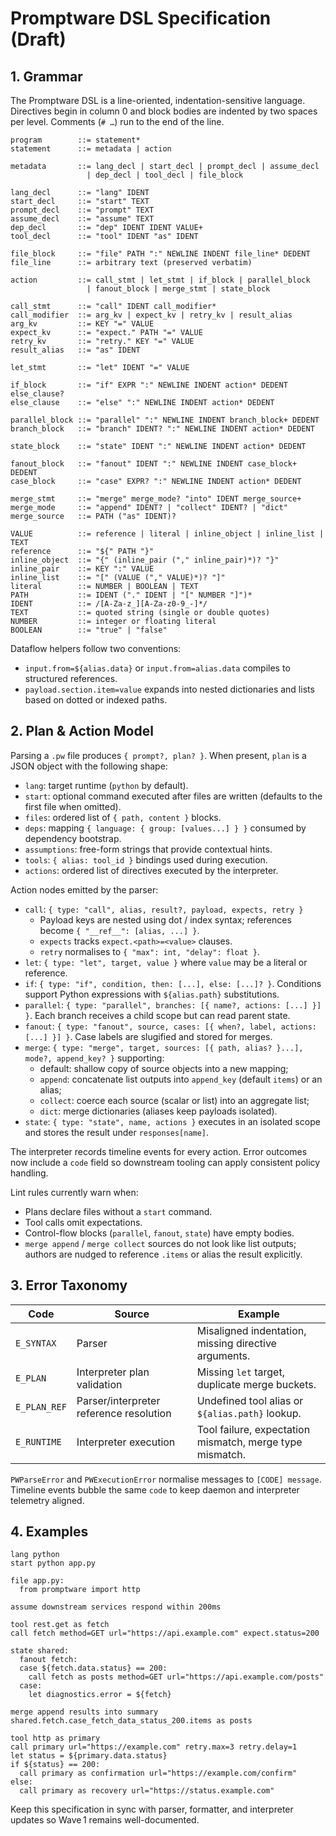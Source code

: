 # Promptware DSL Specification (Draft)

## 1. Grammar

The Promptware DSL is a line-oriented, indentation-sensitive language. Directives begin in column 0 and block bodies are indented by two spaces per level. Comments (`# …`) run to the end of the line.

```
program        ::= statement*
statement      ::= metadata | action

metadata       ::= lang_decl | start_decl | prompt_decl | assume_decl
                 | dep_decl | tool_decl | file_block

lang_decl      ::= "lang" IDENT
start_decl     ::= "start" TEXT
prompt_decl    ::= "prompt" TEXT
assume_decl    ::= "assume" TEXT
dep_decl       ::= "dep" IDENT IDENT VALUE+
tool_decl      ::= "tool" IDENT "as" IDENT

file_block     ::= "file" PATH ":" NEWLINE INDENT file_line* DEDENT
file_line      ::= arbitrary text (preserved verbatim)

action         ::= call_stmt | let_stmt | if_block | parallel_block
                 | fanout_block | merge_stmt | state_block

call_stmt      ::= "call" IDENT call_modifier*
call_modifier  ::= arg_kv | expect_kv | retry_kv | result_alias
arg_kv         ::= KEY "=" VALUE
expect_kv      ::= "expect." PATH "=" VALUE
retry_kv       ::= "retry." KEY "=" VALUE
result_alias   ::= "as" IDENT

let_stmt       ::= "let" IDENT "=" VALUE

if_block       ::= "if" EXPR ":" NEWLINE INDENT action* DEDENT else_clause?
else_clause    ::= "else" ":" NEWLINE INDENT action* DEDENT

parallel_block ::= "parallel" ":" NEWLINE INDENT branch_block+ DEDENT
branch_block   ::= "branch" IDENT? ":" NEWLINE INDENT action* DEDENT

state_block    ::= "state" IDENT ":" NEWLINE INDENT action* DEDENT

fanout_block   ::= "fanout" IDENT ":" NEWLINE INDENT case_block+ DEDENT
case_block     ::= "case" EXPR? ":" NEWLINE INDENT action* DEDENT

merge_stmt     ::= "merge" merge_mode? "into" IDENT merge_source+
merge_mode     ::= "append" IDENT? | "collect" IDENT? | "dict"
merge_source   ::= PATH ("as" IDENT)?

VALUE          ::= reference | literal | inline_object | inline_list | TEXT
reference      ::= "${" PATH "}"
inline_object  ::= "{" (inline_pair ("," inline_pair)*)? "}"
inline_pair    ::= KEY ":" VALUE
inline_list    ::= "[" (VALUE ("," VALUE)*)? "]"
literal        ::= NUMBER | BOOLEAN | TEXT
PATH           ::= IDENT ("." IDENT | "[" NUMBER "]")*
IDENT          ::= /[A-Za-z_][A-Za-z0-9_-]*/
TEXT           ::= quoted string (single or double quotes)
NUMBER         ::= integer or floating literal
BOOLEAN        ::= "true" | "false"
```

Dataflow helpers follow two conventions:
- `input.from=${alias.data}` or `input.from=alias.data` compiles to structured references.
- `payload.section.item=value` expands into nested dictionaries and lists based on dotted or indexed paths.

## 2. Plan & Action Model

Parsing a `.pw` file produces `{ prompt?, plan? }`. When present, `plan` is a JSON object with the following shape:

- `lang`: target runtime (`python` by default).
- `start`: optional command executed after files are written (defaults to the first file when omitted).
- `files`: ordered list of `{ path, content }` blocks.
- `deps`: mapping `{ language: { group: [values...] } }` consumed by dependency bootstrap.
- `assumptions`: free-form strings that provide contextual hints.
- `tools`: `{ alias: tool_id }` bindings used during execution.
- `actions`: ordered list of directives executed by the interpreter.

Action nodes emitted by the parser:
- `call`: `{ type: "call", alias, result?, payload, expects, retry }`
  - Payload keys are nested using dot / index syntax; references become `{ "__ref__": [alias, ...] }`.
  - `expects` tracks `expect.<path>=<value>` clauses.
  - `retry` normalises to `{ "max": int, "delay": float }`.
- `let`: `{ type: "let", target, value }` where `value` may be a literal or reference.
- `if`: `{ type: "if", condition, then: [...], else: [...]? }`. Conditions support Python expressions with `${alias.path}` substitutions.
- `parallel`: `{ type: "parallel", branches: [{ name?, actions: [...] }] }`. Each branch receives a child scope but can read parent state.
- `fanout`: `{ type: "fanout", source, cases: [{ when?, label, actions: [...] }] }`. Case labels are slugified and stored for merges.
- `merge`: `{ type: "merge", target, sources: [{ path, alias? }...], mode?, append_key? }` supporting:
  - default: shallow copy of source objects into a new mapping;
  - `append`: concatenate list outputs into `append_key` (default `items`) or an alias;
  - `collect`: coerce each source (scalar or list) into an aggregate list;
  - `dict`: merge dictionaries (aliases keep payloads isolated).
- `state`: `{ type: "state", name, actions }` executes in an isolated scope and stores the result under `responses[name]`.

The interpreter records timeline events for every action. Error outcomes now include a `code` field so downstream tooling can apply consistent policy handling.

Lint rules currently warn when:
- Plans declare files without a `start` command.
- Tool calls omit expectations.
- Control-flow blocks (`parallel`, `fanout`, `state`) have empty bodies.
- `merge append` / `merge collect` sources do not look like list outputs; authors are nudged to reference `.items` or alias the result explicitly.

## 3. Error Taxonomy

| Code | Source | Example |
| --- | --- | --- |
| `E_SYNTAX` | Parser | Misaligned indentation, missing directive arguments. |
| `E_PLAN` | Interpreter plan validation | Missing `let` target, duplicate merge buckets. |
| `E_PLAN_REF` | Parser/interpreter reference resolution | Undefined tool alias or `${alias.path}` lookup. |
| `E_RUNTIME` | Interpreter execution | Tool failure, expectation mismatch, merge type mismatch. |

`PWParseError` and `PWExecutionError` normalise messages to `[CODE] message`. Timeline events bubble the same `code` to keep daemon and interpreter telemetry aligned.

## 4. Examples

```
lang python
start python app.py

file app.py:
  from promptware import http

assume downstream services respond within 200ms

tool rest.get as fetch
call fetch method=GET url="https://api.example.com" expect.status=200

state shared:
  fanout fetch:
  case ${fetch.data.status} == 200:
    call fetch as posts method=GET url="https://api.example.com/posts"
  case:
    let diagnostics.error = ${fetch}

merge append results into summary shared.fetch.case_fetch_data_status_200.items as posts
```

```
tool http as primary
call primary url="https://example.com" retry.max=3 retry.delay=1
let status = ${primary.data.status}
if ${status} == 200:
  call primary as confirmation url="https://example.com/confirm"
else:
  call primary as recovery url="https://status.example.com"
```

Keep this specification in sync with parser, formatter, and interpreter updates so Wave 1 remains well-documented.

